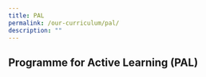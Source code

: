 ```yaml
---
title: PAL
permalink: /our-curriculum/pal/
description: ""
---
```

**Programme for Active Learning (PAL)**
---------------------------------------